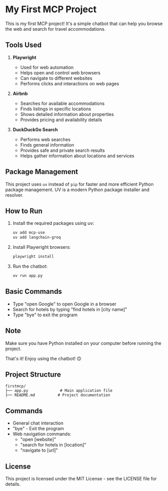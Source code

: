 # My First MCP Project

This is my first MCP project! It's a simple chatbot that can help you browse the web and search for travel accommodations.

## Tools Used

1. **Playwright**
   - Used for web automation
   - Helps open and control web browsers
   - Can navigate to different websites
   - Performs clicks and interactions on web pages

2. **Airbnb**
   - Searches for available accommodations
   - Finds listings in specific locations
   - Shows detailed information about properties
   - Provides pricing and availability details

3. **DuckDuckGo Search**
   - Performs web searches
   - Finds general information
   - Provides safe and private search results
   - Helps gather information about locations and services

## Package Management

This project uses `uv` instead of `pip` for faster and more efficient Python package management. UV is a modern Python package installer and resolver.

## How to Run

1. Install the required packages using uv:
   ```bash
   uv add mcp-use
   uv add langchain-groq
   ```

2. Install Playwright browsers:
   ```bash
   playwright install
   ```

3. Run the chatbot:
   ```bash
   uv run app.py
   ```

## Basic Commands

- Type "open Google" to open Google in a browser
- Search for hotels by typing "find hotels in [city name]"
- Type "bye" to exit the program

## Note
Make sure you have Python installed on your computer before running the project.

That's it! Enjoy using the chatbot! 😊

## Project Structure

```
firstmcp/
├── app.py              # Main application file
├── README.md          # Project documentation
```

## Commands

- General chat interaction
- "bye" - Exit the program
- Web navigation commands:
  - "open [website]"
  - "search for hotels in [location]"
  - "navigate to [url]"

## License

This project is licensed under the MIT License - see the LICENSE file for details.
